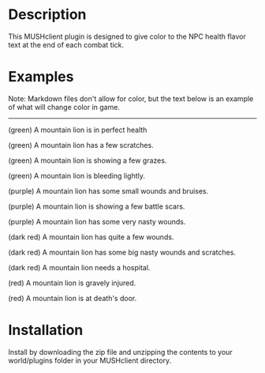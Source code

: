Description
=====
This MUSHclient plugin is designed to give color to the NPC health flavor text at the end of each combat tick.

Examples
=====
Note: Markdown files don't allow for color, but the text below is an example of what will change color in game.

-----

(green) A mountain lion is in perfect health

(green) A mountain lion has a few scratches.

(green) A mountain lion is showing a few grazes.

(green) A mountain lion is bleeding lightly.

(purple) A mountain lion has some small wounds and bruises.

(purple) A mountain lion is showing a few battle scars.

(purple) A mountain lion has some very nasty wounds.

(dark red) A mountain lion has quite a few wounds.

(dark red) A mountain lion has some big nasty wounds and scratches.

(dark red) A mountain lion needs a hospital.

(red) A mountain lion is gravely injured.

(red) A mountain lion is at death's door.

Installation
=====
Install by downloading the zip file and unzipping the contents to your world/plugins folder in your MUSHclient directory.

